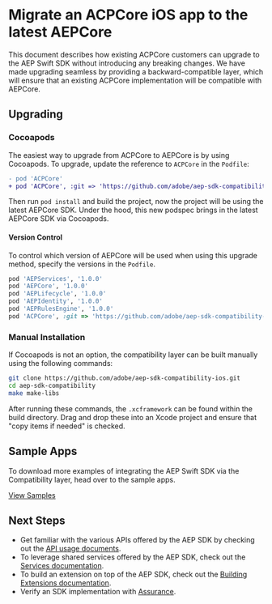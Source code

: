 # Migrate an ACPCore iOS app to the latest AEPCore

This document describes how existing ACPCore customers can upgrade to the AEP Swift SDK without introducing any breaking changes. We have made upgrading seamless by providing a backward-compatible layer, which will ensure that an existing ACPCore implementation will be compatible with AEPCore.

## Upgrading

### Cocoapods

The easiest way to upgrade from ACPCore to AEPCore is by using Cocoapods. To upgrade, update the reference to `ACPCore` in the `Podfile`:

```diff
- pod 'ACPCore'
+ pod 'ACPCore', :git => 'https://github.com/adobe/aep-sdk-compatibility-ios.git', :branch => 'main'
```

 Then run `pod install` and build the project, now the project will be using the latest AEPCore SDK. Under the hood, this new podspec brings in the latest AEPCore SDK via Cocoapods.

#### Version Control

To control which version of AEPCore will be used when using this upgrade method, specify the versions in the `Podfile`.

```ruby
pod 'AEPServices', '1.0.0'
pod 'AEPCore', '1.0.0'
pod 'AEPLifecycle', '1.0.0'
pod 'AEPIdentity', '1.0.0'
pod 'AEPRulesEngine', '1.0.0'
pod 'ACPCore', :git => 'https://github.com/adobe/aep-sdk-compatibility-ios.git', :branch => 'main'
```

### Manual Installation
If Cocoapods is not an option, the compatibility layer can be built manually using the following commands:

```bash
git clone https://github.com/adobe/aep-sdk-compatibility-ios.git
cd aep-sdk-compatibility
make make-libs
```
After running these commands, the `.xcframework` can be found within the build directory. Drag and drop these into an Xcode project and ensure that "copy items if needed" is checked.

## Sample Apps

To download more examples of integrating the AEP Swift SDK via the Compatibility layer, head over to the sample apps.

[View Samples](https://github.com/adobe/aepsdk-compatibility-ios/tree/main/testApps)

## Next Steps

- Get familiar with the various APIs offered by the AEP SDK by checking out the [API usage documents](../Usage/README.md). 
- To leverage shared services offered by the AEP SDK, check out the [Services documentation](../Services/README.md).
- To build an extension on top of the AEP SDK, check out the [Building Extensions documentation](../EventHub/BuildingExtensions.md).
- Verify an SDK implementation with [Assurance](../Debugging.md).

